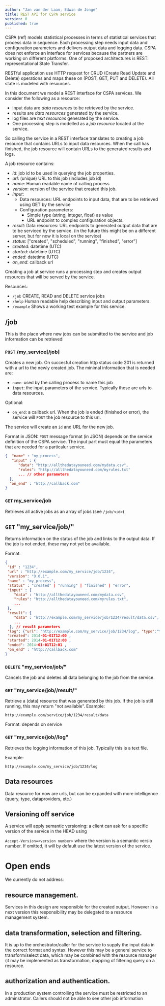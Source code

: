 ```yaml
---
author: "Jan van der Laan, Edwin de Jonge"
title: REST API for CSPA service
version: 0
published: true
---
```


CSPA (ref) models statistical processes in terms of statistical services that process data in sequence. Each processing step needs input data and configuration parameters and delivers output data and logging data. CSPA does not enforce an interface for services because the partners are working on different platforms. One of proposed architectures is REST: representational State Transfer. 

RESTful application use HTTP request for CRUD (Create Read Update and Delete) operations and maps these on (POST, GET, PUT and DELETE). All state is modeled with resources.

In this document we model a REST interface for CSPA services.
We consider the following as a resource:

- input data are *data resources* to be retrieved by the service.
- results are *data resources* generated by the service.
- log files are *text resources* generated by the service.
- One processing step is modelled as a *job resource* located at the service.

So calling the service in a REST interface translates to creating a job resource that contains URLs to input data resources. When the call has finished, the job resource will contain URLs to the generated results and logs.

A job resource contains:
- *id*: job id to be used in querying the job properties.
- *url*: (unique) URL to this job (includes job id)
- *name*: Human readable name of calling process
- *version*: version of the service that created this job.
- *input*:
	- Data resources: URL endpoints to input data, that are to be retrieved using GET by 
	the service
	- Configuration parameters: 
    	- Simple type (string, integer, float) as value
  		- URL endpoint to complex configuration objects.
- *result*:
	Data resources: URL endpoints to generated output data that are to be serviced by the service. (in the future this might be on a different server, but for now it is local on the service)
- *status*: ["created", "scheduled", "running", "finished", "error"]
- *created*: datetime (UTC)
- *started*: datetime (UTC)
- *ended*: datetime (UTC)
- *on_end*: callback url

Creating a job at service runs a processing step and creates output resources that will be served by the service.

Resources:
- `/job`
	CREATE, READ and DELETE service jobs
- `/help`
	Human readable help describing input and output parameters.
- `/example`
    Shows a working test example for this service.
    
## /job

This is the place where new jobs can be submitted to the service and job information can be retrieved

### `POST` /my_service[/job]

Creates a new job. On succesful creation http status code 201 is returned with a url to the newly created job.
The minimal information that is needed are:
- `name`: used by the calling process to name this job
- `input`: the input parameters of the service. Typically these are urls to data resources.

Optional:
- `on_end`: a callback url. When the job is ended (finished or error), the service will `POST` the job resource to this url.

The service will create an `id` and URL for the new job.

Format in JSON:
`POST` message format (in JSON) depends on the service definition of the CSPA service. The input part must equal the parameters that are needed for a particalur service.
```json
{  "name" : "my_process",
   "input" : {
      "data": "http://allthedatayouneed.com/mydata.csv",
      "rules": "http://allthedatayouneed.com/myrules.txt" 
      ... // other parameters
  },
  "on_end" : "http://callback.com"
}
```

### `GET` my_service/job

Retrieves all active jobs as an array of jobs (see `/job/<id>`)

## `GET` "my_service/job/<id>"

Returns information on the status of the job and links to the output data.
If the job is not ended, these may not yet be available.

Format:
```json
{
 "id" : "1234",
 "url" : "http://example.com/my_service/job/1234",
 "version": "0.0.1",
 "name" : "my_process",
 "status" : "created" | "running" | "finished" | "error",
 "input" : {
    "data" : "http://allthedatayouneed.com/mydata.csv",
    "rules": "http://allthedatayouneed.com/myrules.txt", 
    ...
 }, 
 "result": {
    "data" : "http://example.com/my_service/job/1234/result/data.csv",
    ...
  }, // result parameters
 "log": {"url": "http://example.com/my_service/job/1234/log", "type":"text"},
 "created": 2014-01-01T12:00 ,
 "started": 2014-01-01T12:00 ,
 "ended": 2014-01-01T12:01 ,
 "on_end" : "http://callback.com"
}
```

### `DELETE` "my_service/job/<id>"

Cancels the job and deletes all data belonging to the job from the service. 


### `GET` "my_service/job/<id>/result/<param>"

Retrieve a (data) resource that was generated by this job. If the job is still running, this may return "not available".
Example:
```
http://example.com/service/job/1234/result/data
```

Format: depends on service

### `GET` "my_service/job/<id>/log"

Retrieves the logging information of this job. Typically this is a text file.

Example:
```
http://example.com/my_service/job/1234/log
```


## Data resources

Data resource for now are urls, but can be expanded with more intelligence (query, type, dataproviders, etc.)

## Versioning off service

A service will apply semantic versioning: a client can ask for a specific version of the service in the HEAD using

`Accept-Version=<version number>`  where the version is a semantic versio number. If omitted, it will by default use the latest version of the service.

# Open ends

We currently do not address:

## resource management. 

Services in this design are responsible for the created output. However in a next version this responsibility may be delegated to a resource management system.

## data transformation, selection and filtering.
It is up to the orchestrator/caller for the service to supply the input data in the correct format and syntax. 
However this may be a general service to transform/select data, which may be combined with the resource manager (it may be implemented as transformation, mapping of filtering query on a resource.

## authorization and authentication.
In a production system controlling the service must be restricted to an adminstrator. Callers should not be able to see other job information

